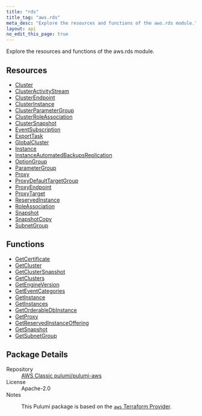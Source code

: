 ```yaml
---
title: "rds"
title_tag: "aws.rds"
meta_desc: "Explore the resources and functions of the aws.rds module."
layout: api
no_edit_this_page: true
---
```


<!-- WARNING: this file was generated by Pulumi Docs Generator. -->
<!-- Do not edit by hand unless you're certain you know what you are doing! -->

Explore the resources and functions of the aws.rds module.

<h2 id="resources">Resources</h2>
<ul class="api">
    <li><a href="cluster/" title="Cluster"><span class="api-symbol api-symbol--resource"></span>Cluster</a></li>
    <li><a href="clusteractivitystream/" title="ClusterActivityStream"><span class="api-symbol api-symbol--resource"></span>ClusterActivityStream</a></li>
    <li><a href="clusterendpoint/" title="ClusterEndpoint"><span class="api-symbol api-symbol--resource"></span>ClusterEndpoint</a></li>
    <li><a href="clusterinstance/" title="ClusterInstance"><span class="api-symbol api-symbol--resource"></span>ClusterInstance</a></li>
    <li><a href="clusterparametergroup/" title="ClusterParameterGroup"><span class="api-symbol api-symbol--resource"></span>ClusterParameterGroup</a></li>
    <li><a href="clusterroleassociation/" title="ClusterRoleAssociation"><span class="api-symbol api-symbol--resource"></span>ClusterRoleAssociation</a></li>
    <li><a href="clustersnapshot/" title="ClusterSnapshot"><span class="api-symbol api-symbol--resource"></span>ClusterSnapshot</a></li>
    <li><a href="eventsubscription/" title="EventSubscription"><span class="api-symbol api-symbol--resource"></span>EventSubscription</a></li>
    <li><a href="exporttask/" title="ExportTask"><span class="api-symbol api-symbol--resource"></span>ExportTask</a></li>
    <li><a href="globalcluster/" title="GlobalCluster"><span class="api-symbol api-symbol--resource"></span>GlobalCluster</a></li>
    <li><a href="instance/" title="Instance"><span class="api-symbol api-symbol--resource"></span>Instance</a></li>
    <li><a href="instanceautomatedbackupsreplication/" title="InstanceAutomatedBackupsReplication"><span class="api-symbol api-symbol--resource"></span>InstanceAutomatedBackupsReplication</a></li>
    <li><a href="optiongroup/" title="OptionGroup"><span class="api-symbol api-symbol--resource"></span>OptionGroup</a></li>
    <li><a href="parametergroup/" title="ParameterGroup"><span class="api-symbol api-symbol--resource"></span>ParameterGroup</a></li>
    <li><a href="proxy/" title="Proxy"><span class="api-symbol api-symbol--resource"></span>Proxy</a></li>
    <li><a href="proxydefaulttargetgroup/" title="ProxyDefaultTargetGroup"><span class="api-symbol api-symbol--resource"></span>ProxyDefaultTargetGroup</a></li>
    <li><a href="proxyendpoint/" title="ProxyEndpoint"><span class="api-symbol api-symbol--resource"></span>ProxyEndpoint</a></li>
    <li><a href="proxytarget/" title="ProxyTarget"><span class="api-symbol api-symbol--resource"></span>ProxyTarget</a></li>
    <li><a href="reservedinstance/" title="ReservedInstance"><span class="api-symbol api-symbol--resource"></span>ReservedInstance</a></li>
    <li><a href="roleassociation/" title="RoleAssociation"><span class="api-symbol api-symbol--resource"></span>RoleAssociation</a></li>
    <li><a href="snapshot/" title="Snapshot"><span class="api-symbol api-symbol--resource"></span>Snapshot</a></li>
    <li><a href="snapshotcopy/" title="SnapshotCopy"><span class="api-symbol api-symbol--resource"></span>SnapshotCopy</a></li>
    <li><a href="subnetgroup/" title="SubnetGroup"><span class="api-symbol api-symbol--resource"></span>SubnetGroup</a></li>
</ul>

<h2 id="functions">Functions</h2>
<ul class="api">
    <li><a href="getcertificate/" title="GetCertificate"><span class="api-symbol api-symbol--function"></span>GetCertificate</a></li>
    <li><a href="getcluster/" title="GetCluster"><span class="api-symbol api-symbol--function"></span>GetCluster</a></li>
    <li><a href="getclustersnapshot/" title="GetClusterSnapshot"><span class="api-symbol api-symbol--function"></span>GetClusterSnapshot</a></li>
    <li><a href="getclusters/" title="GetClusters"><span class="api-symbol api-symbol--function"></span>GetClusters</a></li>
    <li><a href="getengineversion/" title="GetEngineVersion"><span class="api-symbol api-symbol--function"></span>GetEngineVersion</a></li>
    <li><a href="geteventcategories/" title="GetEventCategories"><span class="api-symbol api-symbol--function"></span>GetEventCategories</a></li>
    <li><a href="getinstance/" title="GetInstance"><span class="api-symbol api-symbol--function"></span>GetInstance</a></li>
    <li><a href="getinstances/" title="GetInstances"><span class="api-symbol api-symbol--function"></span>GetInstances</a></li>
    <li><a href="getorderabledbinstance/" title="GetOrderableDbInstance"><span class="api-symbol api-symbol--function"></span>GetOrderableDbInstance</a></li>
    <li><a href="getproxy/" title="GetProxy"><span class="api-symbol api-symbol--function"></span>GetProxy</a></li>
    <li><a href="getreservedinstanceoffering/" title="GetReservedInstanceOffering"><span class="api-symbol api-symbol--function"></span>GetReservedInstanceOffering</a></li>
    <li><a href="getsnapshot/" title="GetSnapshot"><span class="api-symbol api-symbol--function"></span>GetSnapshot</a></li>
    <li><a href="getsubnetgroup/" title="GetSubnetGroup"><span class="api-symbol api-symbol--function"></span>GetSubnetGroup</a></li>
</ul>

<h2 id="package-details">Package Details</h2>
<dl class="package-details">
	<dt>Repository</dt>
	<dd><a href="https://github.com/pulumi/pulumi-aws">AWS Classic pulumi/pulumi-aws</a></dd>
	<dt>License</dt>
	<dd>Apache-2.0</dd>
	<dt>Notes</dt>
	<dd><p>This Pulumi package is based on the <a href="https://github.com/hashicorp/terraform-provider-aws"><code>aws</code> Terraform Provider</a>.</p>
</dd>
</dl>

